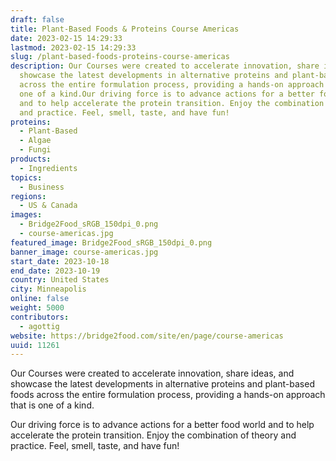 ```yaml
---
draft: false
title: Plant-Based Foods & Proteins Course Americas
date: 2023-02-15 14:29:33
lastmod: 2023-02-15 14:29:33
slug: /plant-based-foods-proteins-course-americas
description: Our Courses were created to accelerate innovation, share ideas, and
  showcase the latest developments in alternative proteins and plant-based foods
  across the entire formulation process, providing a hands-on approach that is
  one of a kind.Our driving force is to advance actions for a better food world
  and to help accelerate the protein transition. Enjoy the combination of theory
  and practice. Feel, smell, taste, and have fun!
proteins:
  - Plant-Based
  - Algae
  - Fungi
products:
  - Ingredients
topics:
  - Business
regions:
  - US & Canada
images:
  - Bridge2Food_sRGB_150dpi_0.png
  - course-americas.jpg
featured_image: Bridge2Food_sRGB_150dpi_0.png
banner_image: course-americas.jpg
start_date: 2023-10-18
end_date: 2023-10-19
country: United States
city: Minneapolis
online: false
weight: 5000
contributors:
  - agottig
website: https://bridge2food.com/site/en/page/course-americas
uuid: 11261
---
```

Our Courses were created to accelerate innovation, share ideas, and
showcase the latest developments in alternative proteins and plant-based
foods across the entire formulation process, providing a hands-on
approach that is one of a kind.

Our driving force is to advance actions for a better food world and to
help accelerate the protein transition. Enjoy the combination of theory
and practice. Feel, smell, taste, and have fun!
